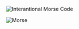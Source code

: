 

![Interantional Morse Code](https://merriam-webster.com/assets/mw/static/table/collegiate/morsecod.jpg)

![Morse](https://maritimehull.co.uk/imager/uploads/images/2478/International-Morse-Code-Wikimedia-Commons_248ed78b6649d6cda0fcadc1ac9bc23e.jpg)

